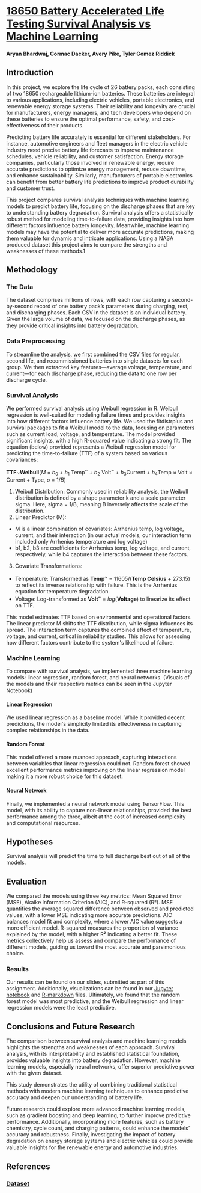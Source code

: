 # [18650 Battery Accelerated Life Testing Survival Analysis vs Machine Learning](https://github.com/AI-Enthusiast/18650-Accelerated-Battery-Life-Testing/blob/main/slides/Machine%20Learning%20Final%20Presentation%20-%20Aryan%2C%20Avery%2C%20Cormac%2C%20Tyler.pdf)
#### Aryan Bhardwaj, Cormac Dacker, Avery Pike, Tyler Gomez Riddick

## Introduction

In this project, we explore the life cycle of 26 battery packs, each consisting of two 18650 rechargeable lithium-ion
batteries. These batteries are integral to various applications, including electric vehicles, portable electronics, and
renewable energy storage systems. Their reliability and longevity are crucial for manufacturers, energy managers, and
tech developers who depend on these batteries to ensure the optimal performance, safety, and cost-effectiveness of their
products.

Predicting battery life accurately is essential for different stakeholders. For instance, automotive engineers and fleet
managers in the electric vehicle industry need precise battery life forecasts to improve maintenance schedules, vehicle
reliability, and customer satisfaction. Energy storage companies, particularly those involved in renewable energy,
require accurate predictions to optimize energy management, reduce downtime, and enhance sustainability. Similarly,
manufacturers of portable electronics can benefit from better battery life predictions to improve product durability and
customer trust.

This project compares survival analysis techniques with machine learning models to predict battery life, focusing on the
discharge phases that are key to understanding battery degradation. Survival analysis offers a statistically robust
method for modeling time-to-failure data, providing insights into how different factors influence battery longevity.
Meanwhile, machine learning models may have the potential to deliver more accurate predictions, making them valuable for
dynamic and intricate applications. Using a NASA produced dataset this project aims to compare the strengths and
weaknesses of these methods.1

## Methodology

### The Data

The dataset comprises millions of rows, with each row capturing a second-by-second record of one battery pack’s
parameters during charging, rest, and discharging phases. Each CSV in the dataset is an individual battery. Given the
large volume of data, we focused on the discharge phases, as they provide critical insights into battery degradation.

### Data Preprocessing

To streamline the analysis, we first combined the CSV files for regular, second life, and recommissioned batteries into
single datasets for each group. We then extracted key features—average voltage, temperature, and current—for each
discharge phase, reducing the data to one row per discharge cycle.

### Survival Analysis

We performed survival analysis using Weibull regression in R. Weibull regression is well-suited for modeling failure
times and provides insights into how different factors influence battery life.
We used the fitdistrplus and survival packages to fit a Weibull model to the data, focusing on parameters such as
current load, voltage, and temperature. The model provided significant insights, with a high R-squared value indicating
a strong fit.
The equation (below) provided represents a Weibull regression model for predicting the time-to-failure (TTF) of a system
based on various covariances:

**TTF**~**Weibull**(*M* = *b*<sub>0</sub> + *b*<sub>1</sub> Temp<sup>~</sup> + *b*<sub>2</sub>  Volt<sup>~</sup> +
*b*<sub>3</sub>Current + *b*<sub>4</sub>Temp × Volt × Current + Type, *σ* = 1/*B*)

1. Weibull Distribution: Commonly used in reliability analysis, the Weibull distribution is defined by a shape parameter
   k and a scale parameter sigma. Here, sigma = 1/B, meaning B inversely affects the scale of the distribution.
2. Linear Predictor (M):

- M is a linear combination of covariates: Arrhenius temp, log voltage, current, and their interaction (in our actual
  models, our interaction term included only Arrhenius temperature and log voltage)
- b1, b2, b3 are coefficients for Arrhenius temp, log voltage, and current, respectively, while b4 captures the
  interaction between these factors.

3. Covariate Transformations:

- Temperature: Transformed as **Temp**<sup>~</sup> = 11605/(**Temp Celsius** + 273.15) to reflect its inverse
  relationship with failure. This is the Arrhenius equation for temperature degradation.
- Voltage: Log-transformed as **Volt**<sup>~</sup> = *log*(**Voltage**) to linearize its effect on TTF.

This model estimates TTF based on environmental and operational factors. The linear predictor M shifts the TTF
distribution, while sigma influences its spread. The interaction term captures the combined effect of temperature,
voltage, and current, critical in reliability studies. This allows for assessing how different factors contribute to the
system's likelihood of failure.

### Machine Learning

To compare with survival analysis, we implemented three machine learning models: linear regression, random forest, and
neural networks. (Visuals of the models and their respective metrics can be seen in the Jupyter Notebook)

#### Linear Regression

We used linear regression as a baseline model. While it provided decent predictions, the model's simplicity limited its
effectiveness in capturing complex relationships in the data.

#### Random Forest

This model offered a more nuanced approach, capturing interactions between variables that linear regression could not.
Random forest showed excellent performance metrics improving on the linear regression model making it a more robust
choice for this dataset.

#### Neural Network

Finally, we implemented a neural network model using TensorFlow. This model, with its ability to capture non-linear
relationships, provided the best performance among the three, albeit at the cost of increased complexity and
computational resources.

## Hypotheses

Survival analysis will predict the time to full discharge best out of all of the models.

## Evaluation

We compared the models using three key metrics: Mean Squared Error (MSE), Akaike Information Criterion (AIC), and
R-squared (R²). MSE quantifies the average squared difference between observed and predicted values, with a lower MSE
indicating more accurate predictions. AIC balances model fit and complexity, where a lower AIC value suggests a more
efficient model. R-squared measures the proportion of variance explained by the model, with a higher R² indicating a
better fit. These metrics collectively help us assess and compare the performance of different models, guiding us toward
the most accurate and parsimonious choice.

### Results

Our results can be found on our slides, submitted as part of this assignment. Additionally, visualizations can be found
in our [Jupyter notebook](https://github.com/AI-Enthusiast/18650-Accelerated-Battery-Life-Testing/blob/main/ML_WriteUp.ipynb)
and [R-markdown](https://github.com/AI-Enthusiast/18650-Accelerated-Battery-Life-Testing/blob/main/WeibullRegression.rmd)
files. Ultimately, we found that the random forest model was most predictive, and
the Weibull regression and linear regression models were the least predictive.

## Conclusions and Future Research

The comparison between survival analysis and machine learning models highlights the strengths and weaknesses of each
approach. Survival analysis, with its interpretability and established statistical foundation, provides valuable
insights into battery degradation. However, machine learning models, especially neural networks, offer superior
predictive power with the given dataset.

This study demonstrates the utility of combining traditional statistical methods with modern machine learning techniques
to enhance predictive accuracy and deepen our understanding of battery life.

Future research could explore more advanced machine learning models, such as gradient boosting and deep learning, to
further improve predictive performance. Additionally, incorporating more features, such as battery chemistry, cycle
count, and charging patterns, could enhance the models’ accuracy and robustness. Finally, investigating the impact of
battery degradation on energy storage systems and electric vehicles could provide valuable insights for the renewable
energy and automotive industries.

## References

### [Dataset](https://ntrs.nasa.gov/citations/20230014884)
